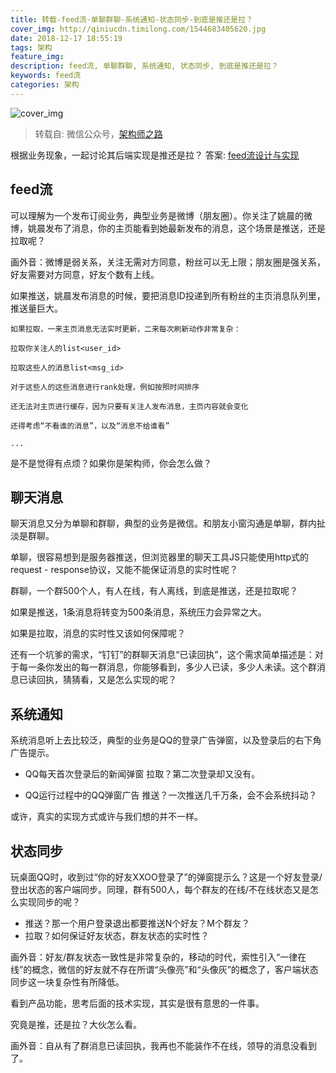 ```yaml
---
title: 转载-feed流-单聊群聊-系统通知-状态同步-到底是推还是拉？
cover_img: http://qiniucdn.timilong.com/1544683405620.jpg
date: 2018-12-17 18:55:19
tags: 架构
feature_img:
description: feed流, 单聊群聊, 系统通知, 状态同步, 到底是推还是拉？
keywords: feed流
categories: 架构
---
```


![cover_img](http://qiniucdn.timilong.com/1544683405620.jpg)

> 转载自: 微信公众号，[架构师之路](https://mp.weixin.qq.com/s?__biz=MjM5ODYxMDA5OQ==&mid=2651961144&idx=1&sn=63b4ef2aeea42a4011dd0c7daab459de&chksm=bd2d02e48a5a8bf20c7ebfcb78539b617c52b541d326f35041fa24982c4b6ea26f25fd4c48dd&scene=21#wechat_redirect)


根据业务现象，一起讨论其后端实现是推还是拉？
答案: [feed流设计与实现](https://blog.timilong.com/2018/12/18/%E8%BD%AC%E8%BD%BD-feed%E6%B5%81%E8%AE%BE%E8%AE%A1%E4%B8%8E%E5%AE%9E%E7%8E%B0/)


## feed流

可以理解为一个发布订阅业务，典型业务是微博（朋友圈）。你关注了姚晨的微博，姚晨发布了消息，你的主页能看到她最新发布的消息，这个场景是推送，还是拉取呢？

画外音：微博是弱关系，关注无需对方同意，粉丝可以无上限；朋友圈是强关系，好友需要对方同意，好友个数有上线。

如果推送，姚晨发布消息的时候，要把消息ID投递到所有粉丝的主页消息队列里，推送量巨大。

```
如果拉取，一来主页消息无法实时更新，二来每次刷新动作非常复杂：

拉取你关注人的list<user_id>

拉取这些人的消息list<msg_id>

对于这些人的这些消息进行rank处理，例如按照时间排序

还无法对主页进行缓存，因为只要有关注人发布消息，主页内容就会变化

还得考虑“不看谁的消息”，以及“消息不给谁看”

...
```

是不是觉得有点烦？如果你是架构师，你会怎么做？


## 聊天消息

聊天消息又分为单聊和群聊，典型的业务是微信。和朋友小窗沟通是单聊，群内扯淡是群聊。

单聊，很容易想到是服务器推送，但浏览器里的聊天工具JS只能使用http式的request - response协议，又能不能保证消息的实时性呢？

群聊，一个群500个人，有人在线，有人离线，到底是推送，还是拉取呢？

如果是推送，1条消息将转变为500条消息，系统压力会异常之大。

如果是拉取，消息的实时性又该如何保障呢？

还有一个坑爹的需求，“钉钉”的群聊天消息“已读回执”，这个需求简单描述是：对于每一条你发出的每一群消息，你能够看到，多少人已读，多少人未读。这个群消息已读回执，猜猜看，又是怎么实现的呢？


## 系统通知

系统消息听上去比较泛，典型的业务是QQ的登录广告弹窗，以及登录后的右下角广告提示。
- QQ每天首次登录后的新闻弹窗
拉取？第二次登录却又没有。

- QQ运行过程中的QQ弹窗广告
推送？一次推送几千万条，会不会系统抖动？

或许，真实的实现方式或许与我们想的并不一样。


## 状态同步

玩桌面QQ时，收到过“你的好友XXOO登录了”的弹窗提示么？这是一个好友登录/登出状态的客户端同步。同理，群有500人，每个群友的在线/不在线状态又是怎么实现同步的呢？

- 推送？那一个用户登录退出都要推送N个好友？M个群友？
- 拉取？如何保证好友状态，群友状态的实时性？

画外音：好友/群友状态一致性是非常复杂的，移动的时代，索性引入“一律在线”的概念，微信的好友就不存在所谓“头像亮”和“头像灰”的概念了，客户端状态同步这一块复杂性有所降低。

看到产品功能，思考后面的技术实现，其实是很有意思的一件事。

究竟是推，还是拉？大伙怎么看。

画外音：自从有了群消息已读回执，我再也不能装作不在线，领导的消息没看到了。

